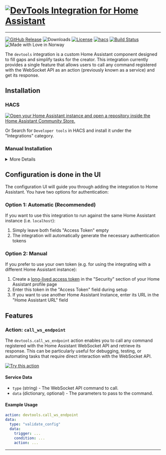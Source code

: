 # [![DevTools Integration for Home Assistant][logo]][repo]

--------

[![GitHub Release][releases-shield]][releases]
![Downloads][downloads-total-shield]
[![License][license-shield]](LICENSE)
[![hacs][hacsbadge]][hacs]
[![Build Status][build-shield]][build]
![Made with Love in Norway][madewithlove-shield]

The `devtools` integration is a custom Home Assistant component designed to fill gaps and simplify tasks for the creator.
This integration currently provides a single feature that allows users to call any command registered with the WebSocket API as an action (previously known as a service) and get its response.

## Installation

### HACS

[![Open your Home Assistant instance and open a repository inside the Home Assistant Community Store.](https://my.home-assistant.io/badges/hacs_repository.svg)](https://my.home-assistant.io/redirect/hacs_repository/?owner=bendikrb&repository=ha-devtools&category=Integration)

Or
Search for `Developer tools` in HACS and install it under the "Integrations" category.

### Manual Installation
<details>
<summary>More Details</summary>

* You should take the latest [published release](https://github.com/bendikrb/ha-devtools/releases).
* To install, place the contents of `custom_components` into the `<config directory>/custom_components` folder of your Home Assistant installation.
* Restart Home Assistant
* In the HA UI go to Settings -> Integrations click "+" and search for "Developer tools"
</details>

## Configuration is done in the UI

The configuration UI will guide you through adding the integration to Home Assistant. You have two options for authentication:

### Option 1: Automatic (Recommended)
If you want to use this integration to run against the same Home Assistant instance (i.e. `localhost`):
1. Simply leave both fields "Access Token" empty
2. The integration will automatically generate the necessary authentication tokens

### Option 2: Manual
If you prefer to use your own token (e.g. for using the integrating with a different Home Assistant instance):
1. Create a [long-lived access token](https://developers.home-assistant.io/docs/auth_api/#long-lived-access-token) in the "Security" section of your Home Assistant profile page
2. Enter this token in the "Access Token" field during setup
3. If you want to use another Home Assistant Instance, enter its URL in the "Home Assistant URL" field


## Features

### Action: `call_ws_endpoint`

The `devtools.call_ws_endpoint` action enables you to call any command registered with the Home Assistant WebSocket API and retrieve its response. This can be particularly useful for debugging, testing, or automating tasks that require direct interaction with the WebSocket API.

[![Try this action][try-action-shield]](https://my.home-assistant.io/redirect/developer_call_service/?service=devtools.call_ws_endpoint)

#### Service Data

- `type` (string) - The WebSocket API command to call.
- `data` (dictionary, optional) - The parameters to pass to the command.

#### Example Usage

```yaml
action: devtools.call_ws_endpoint
data:
  type: "validate_config"
  data:
    trigger: ...
    condition: ...
    action: ...
```


***
[repo]: https://github.com/bendikrb/ha-devtools
[commits-shield]: https://img.shields.io/github/commit-activity/y/bendikrb/ha-devtools.svg?style=flat
[commits]: https://github.com/bendikrb/ha-devtools/commits/main
[hacs]: https://github.com/hacs/integration
[hacsbadge]: https://img.shields.io/badge/HACS-Default-41BDF5.svg?style=flat
[logo]: https://brands.home-assistant.io/devtools/logo.png
[icon]: https://brands.home-assistant.io/devtools/icon.png
[build-shield]: https://github.com/bendikrb/ha_devtools/actions/workflows/validate.yaml/badge.svg
[build]: https://github.com/bendikrb/ha_devtools/actions/workflows/validate.yaml
[license-shield]: https://img.shields.io/github/license/bendikrb/ha-devtools.svg?style=flat
[maintenance-shield]: https://img.shields.io/badge/maintainer-%40bendikrb-blue.svg?style=flat
[releases-shield]: https://img.shields.io/github/release/bendikrb/ha-devtools.svg?style=flat
[releases]: https://github.com/bendikrb/ha-devtools/releases
[downloads-total-shield]: https://img.shields.io/github/downloads/bendikrb/ha-devtools/total?style=flat
[madewithlove-shield]: https://madewithlove.now.sh/no?heart=true&colorB=%233584e4
[try-action-shield]: https://my.home-assistant.io/badges/developer_call_service.svg
